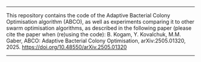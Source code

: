 ***
This repository contains the code of the Adaptive Bacterial Colony Optimisation algorithm (ABCO), as well as experiments comparing it to other swarm optimisation algorithms, as described in the following paper (please cite the paper when (re)using the code):
B. Kogam, Y. Kovalchuk, M.M. Gaber, ABCO: Adaptive Bacterial Colony Optimisation, arXiv:2505.01320, 2025. https://doi.org/10.48550/arXiv.2505.01320
***

